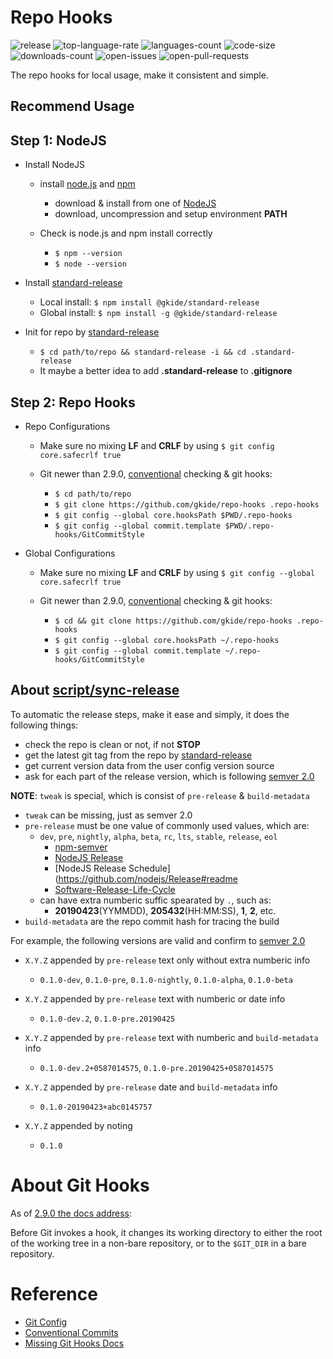 # Repo Hooks

![release](https://img.shields.io/github/tag-date/gkide/githooks.svg?label=release&color=orange)
![top-language-rate](https://img.shields.io/github/languages/top/gkide/repo-hooks.svg)
![languages-count](https://img.shields.io/github/languages/count/gkide/repo-hooks.svg)
![code-size](https://img.shields.io/github/languages/code-size/gkide/repo-hooks.svg)
![downloads-count](https://img.shields.io/github/downloads/gkide/repo-hooks/total.svg)
![open-issues](https://img.shields.io/github/issues/gkide/repo-hooks.svg)
![open-pull-requests](https://img.shields.io/github/issues-pr/gkide/repo-hooks.svg)

The repo hooks for local usage, make it consistent and simple.

## Recommend Usage

## Step 1: NodeJS

[node_js_url]: https://nodejs.org/en/
[node_js_npm_url]: https://www.npmjs.com/
[standard_release_url]: https://www.npmjs.com/package/@gkide/standard-release

- Install NodeJS

  - install [node.js][node_js_url] and [npm][node_js_npm_url]

    * download & install from one of [NodeJS](https://nodejs.org/en/download/)
    * download, uncompression and setup environment **PATH**

  - Check is node.js and npm install correctly

    * `$ npm --version`
    * `$ node --version`

- Install [standard-release][standard_release_url]

  * Local install: `$ npm install @gkide/standard-release`
  * Global install: `$ npm install -g @gkide/standard-release`

- Init for repo by [standard-release](standard_release_url)
  * `$ cd path/to/repo && standard-release -i && cd .standard-release`
  * It maybe a better idea to add **.standard-release** to **.gitignore**

## Step 2: Repo Hooks

- Repo Configurations

  - Make sure no mixing **LF** and **CRLF** by using `$ git config core.safecrlf true`

  - Git newer than 2.9.0, [conventional](./Conventional.md) checking & git hooks:

    * `$ cd path/to/repo`
    * `$ git clone https://github.com/gkide/repo-hooks .repo-hooks`
    * `$ git config --global core.hooksPath $PWD/.repo-hooks`
    * `$ git config --global commit.template $PWD/.repo-hooks/GitCommitStyle`

- Global Configurations

  - Make sure no mixing **LF** and **CRLF** by using `$ git config --global core.safecrlf true`

  - Git newer than 2.9.0, [conventional](./Conventional.md) checking & git hooks:

    * `$ cd && git clone https://github.com/gkide/repo-hooks .repo-hooks`
    * `$ git config --global core.hooksPath ~/.repo-hooks`
    * `$ git config --global commit.template ~/.repo-hooks/GitCommitStyle`

## About [script/sync-release](script/sync-release)

To automatic the release steps, make it ease and simply, it does the following things:

- check the repo is clean or not, if not **STOP**
- get the latest git tag from the repo by [standard-release](standard_release_url)
- get current version data from the user config version source
- ask for each part of the release version, which is following [semver 2.0](https://semver.org/spec/v2.0.0.html)

**NOTE**: `tweak` is special, which is consist of `pre-release` & `build-metadata`
- `tweak` can be missing, just as semver 2.0
- `pre-release` must be one value of commonly used values, which are:
  * `dev`, `pre`, `nightly`, `alpha`, `beta`, `rc`, `lts`, `stable`, `release`, `eol`
    * [npm-semver](https://docs.npmjs.com/misc/semver)
    * [NodeJS Release](https://nodejs.org/en/about/releases)
    * [NodeJS Release Schedule](https://github.com/nodejs/Release#readme
    * [Software-Release-Life-Cycle](https://en.wikipedia.org/wiki/Software_release_life_cycle)
  * can have extra numberic suffic spearated by `.`, such as:
    * **20190423**(YYMMDD), **205432**(HH:MM:SS), **1**, **2**, etc.
- `build-metadata` are the repo commit hash for tracing the build

For example, the following versions are valid and confirm to [semver 2.0](https://semver.org/spec/v2.0.0.html)

- `X.Y.Z` appended by `pre-release` text only without extra numberic info
  * `0.1.0-dev`, `0.1.0-pre`, `0.1.0-nightly`, `0.1.0-alpha`, `0.1.0-beta`

- `X.Y.Z` appended by `pre-release` text with numberic or date info
  * `0.1.0-dev.2`, `0.1.0-pre.20190425`

- `X.Y.Z` appended by `pre-release` text with numberic and `build-metadata` info
  * `0.1.0-dev.2+0587014575`, `0.1.0-pre.20190425+0587014575`

- `X.Y.Z` appended by `pre-release` date and `build-metadata` info
  * `0.1.0-20190423+abc0145757`

- `X.Y.Z` appended by noting
  * `0.1.0`

# About Git Hooks

[git_scm_docs_githooks_url]: https://git-scm.com/docs/githooks/2.9.0

As of [2.9.0 the docs address][git_scm_docs_githooks_url]:

Before Git invokes a hook, it changes its working directory to either the root of
the working tree in a non-bare repository, or to the `$GIT_DIR` in a bare repository.

# Reference

[git_config_url]: https://git-scm.com/docs/git-config
[conventional_commits_url]: https://conventionalcommits.org
[missing_git_hooks_docs_url]: https://longair.net/blog/2011/04/09/missing-git-hooks-documentation

- [Git Config][git_config_url]
- [Conventional Commits](conventional_commits_url)
- [Missing Git Hooks Docs][missing_git_hooks_docs_url]
